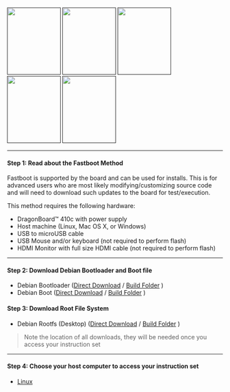 [<img src="http://i.imgur.com/jl4GG0d.png" data-canonical-src="http://i.imgur.com/jl4GG0d.png" width="125" height="157" />]()
[<img src="http://i.imgur.com/yRQKDI6.png" data-canonical-src="http://i.imgur.com/yRQKDI6.png" width="125" height="157" />]()
[<img src="http://i.imgur.com/OQGR5yY.png" data-canonical-src="http://i.imgur.com/OQGR5yY.png" width="125" height="157" />]()
[<img src="http://i.imgur.com/yRQKDI6.png" data-canonical-src="http://i.imgur.com/yRQKDI6.png" width="125" height="157" />]()
[<img src="http://i.imgur.com/tXXN5bZ.png" data-canonical-src="http://i.imgur.com/tXXN5bZ.png" width="125" height="157" />]()


***

#### Step 1: Read about the Fastboot Method

Fastboot is supported by the board and can be used for installs.  This is for advanced users who are most likely modifying/customizing source code and will need to download such updates to the board for test/execution. 

This method requires the following hardware:
- DragonBoard™ 410c with power supply
- Host machine (Linux, Mac OS X, or Windows)
- USB to microUSB cable
- USB Mouse and/or keyboard (not required to perform flash)
- HDMI Monitor with full size HDMI cable (not required to perform flash)

***

#### Step 2: Download Debian Bootloader and Boot file

- Debian Bootloader ([Direct Download](https://builds.96boards.org/releases/dragonboard410c/linaro/rescue/latest/dragonboard410c_bootloader_emmc_linux-*.zip) / <a href="https://builds.96boards.org/releases/dragonboard410c/linaro/rescue/latest/" target="_blank">Build Folder</a> )
- Debian Boot ([Direct Download](https://builds.96boards.org/releases/reference-platform/debian/dragonboard410c/16.03/dragonboard410c-boot-linux-*.img.gz) / <a href="https://builds.96boards.org/releases/reference-platform/debian/dragonboard410c/16.03/" target="_blank">Build Folder</a> )

#### Step 3: Download Root File System

- Debian Rootfs (Desktop) ([Direct Download](https://builds.96boards.org/releases/reference-platform/debian/dragonboard410c/16.03/dragonboard410c-rootfs-debian-jessie-alip-*.emmc.img.gz) / <a href="https://builds.96boards.org/releases/reference-platform/debian/dragonboard410c/16.03/" target="_blank">Build Folder</a> )

>Note the location of all downloads, they will be needed once you access your instruction set

***
#### Step 4: Choose your host computer to access your instruction set

- [Linux](InstallDebianRPB-16.03.md)
